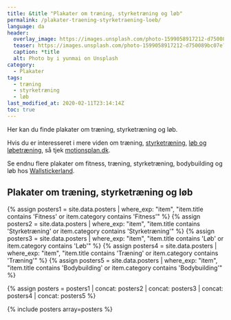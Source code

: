 ```yaml
---
title: &title "Plakater om træning, styrketræning og løb"
permalink: /plakater-traening-styrketraening-loeb/
language: da
header:
  overlay_image: https://images.unsplash.com/photo-1599058917212-d750089bc07e?ixid=MXwxMjA3fDB8MHxwaG90by1wYWdlfHx8fGVufDB8fHw%3D&ixlib=rb-1.2.1&auto=format&fit=crop&w=1900&q=80
  teaser: https://images.unsplash.com/photo-1599058917212-d750089bc07e?ixid=MXwxMjA3fDB8MHxwaG90by1wYWdlfHx8fGVufDB8fHw%3D&ixlib=rb-1.2.1&auto=format&fit=crop&w=400&q=80
  caption: *title
  alt: Photo by i yunmai on Unsplash
category:
  - Plakater
tags:
  - træning
  - styrketræning
  - løb
last_modified_at: 2020-02-11T23:14:14Z
toc: true
---
```


Her kan du finde plakater om træning, styrketræning og løb.

Hvis du er interesseret i mere viden om træning, [styrketræning](https://www.motionsplan.dk/styrke/), [løb og løbetræning](https://www.motionsplan.dk/loebesiden/), så tjek [motionsplan.dk](https://www.motionsplan.dk/).

Se endnu flere plakater om fitness, træning, styrketræning, bodybuilding og løb hos [Wallstickerland](https://www.partner-ads.com/dk/klikbanner.php?bannerid=44221&partnerid=28187&htmlurl=https://www.wallstickerland.dk/wallstickers/citater-og-tekst/fitness-wallstickers).

## Plakater om træning, styrketræning og løb

{% assign posters1 = site.data.posters | where_exp: "item", "item.title contains 'Fitness' or item.category contains 'Fitness'" %}
{% assign posters2 = site.data.posters | where_exp: "item", "item.title contains 'Styrketræning' or item.category contains 'Styrketræning'" %}
{% assign posters3 = site.data.posters | where_exp: "item", "item.title contains 'Løb' or item.category contains 'Løb'" %}
{% assign posters4 = site.data.posters | where_exp: "item", "item.title contains 'Træning' or item.category contains 'Træning'" %}
{% assign posters5 = site.data.posters | where_exp: "item", "item.title contains 'Bodybuilding' or item.category contains 'Bodybuilding'" %}

{% assign posters = posters1 | concat: posters2 | concat: posters3 | concat: posters4 | concat: posters5 %}

{% include posters array=posters %}
